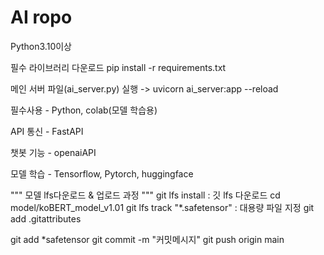 # AI ropo
Python3.10이상

필수 라이브러리 다운로드
pip install -r requirements.txt

메인 서버 파일(ai_server.py) 실행 -> uvicorn ai_server:app --reload

필수사용 - Python, colab(모델 학습용)

API 통신 - FastAPI

챗봇 기능 - openaiAPI

모델 학습 - Tensorflow, Pytorch, huggingface


"""
모델 lfs다운로드 & 업로드 과정
"""
git lfs install : 깃 lfs 다운로드 
cd model/koBERT_model_v1.01
git lfs track "*.safetensor" : 대용량 파일 지정
git add .gitattributes

git add *safetensor
git commit -m "커밋메시지"
git push origin main